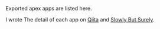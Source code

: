 Exported apex apps are listed here.

I wrote The detail of each app on [Qiita](https://qiita.com/ssfujita) and [Slowly But Surely](https://wisteriasec.wordpress.com/author/wisteriasec/).
